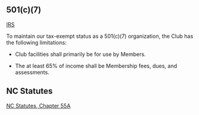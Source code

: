 ## 501(c)(7)

[IRS](https://www.irs.gov/charities-non-profits/other-non-profits/social-clubs)

To maintain our tax-exempt status as a 501(c)(7) organization, the Club has the following limitations:

* Club facilities shall primarily be for use by Members.

* The at least 65% of income shall be Membership fees, dues, and assessments.

## NC Statutes

[NC Statutes, Chapter 55A](https://www.ncleg.net/enactedlegislation/statutes/html/bychapter/chapter_55a.html)
